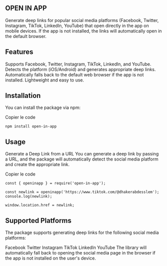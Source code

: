 ## OPEN IN APP

Generate deep links for popular social media platforms (Facebook, Twitter, Instagram, TikTok, LinkedIn, YouTube) that open directly in the app on mobile devices. If the app is not installed, the links will automatically open in the default browser.

## Features
Supports Facebook, Twitter, Instagram, TikTok, LinkedIn, and YouTube.
Detects the platform (iOS/Android) and generates appropriate deep links.
Automatically falls back to the default web browser if the app is not installed.
Lightweight and easy to use.

## Installation
You can install the package via npm:


Copier le code
```
npm install open-in-app
```
## Usage
Generate a Deep Link from a URL
You can generate a deep link by passing a URL, and the package will automatically detect the social media platform and create the appropriate link.

Copier le code
```
const { openinapp } = require('open-in-app');

const newlink = openinapp('https://www.tiktok.com/@dhakerabdesslem');
console.log(newlink);

window.location.href = newlink;
```

## Supported Platforms
The package supports generating deep links for the following social media platforms:

Facebook
Twitter
Instagram
TikTok
LinkedIn
YouTube
The library will automatically fall back to opening the social media page in the browser if the app is not installed on the user's device.

